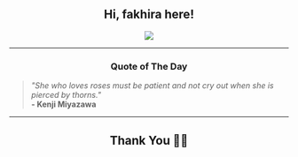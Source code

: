 <h2 align="center"> Hi, fakhira here!</h2>

<p align="center">
<a href="https://github.com/fakhiralkda" alt="github streak"><img src="https://dvst-streak.herokuapp.com/?user=fakhiralkda&theme=tokyonight&fire=DD472C"></a>
</p>

<hr>
<h3 align="center">Quote of The Day</h3>
<p align="center">
<blockquote>
<i>"She who loves roses must be patient and not cry out when she is pierced by thorns."</i>
<br>
<b>- Kenji Miyazawa</b>
</blockquote>
</p>


<hr>
<h2 align="center">Thank You 🙏🏼</h2>
